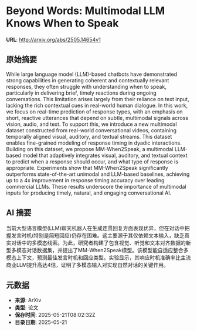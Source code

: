 # Beyond Words: Multimodal LLM Knows When to Speak

**URL**: http://arxiv.org/abs/2505.14654v1

## 原始摘要

While large language model (LLM)-based chatbots have demonstrated strong
capabilities in generating coherent and contextually relevant responses, they
often struggle with understanding when to speak, particularly in delivering
brief, timely reactions during ongoing conversations. This limitation arises
largely from their reliance on text input, lacking the rich contextual cues in
real-world human dialogue. In this work, we focus on real-time prediction of
response types, with an emphasis on short, reactive utterances that depend on
subtle, multimodal signals across vision, audio, and text. To support this, we
introduce a new multimodal dataset constructed from real-world conversational
videos, containing temporally aligned visual, auditory, and textual streams.
This dataset enables fine-grained modeling of response timing in dyadic
interactions. Building on this dataset, we propose MM-When2Speak, a multimodal
LLM-based model that adaptively integrates visual, auditory, and textual
context to predict when a response should occur, and what type of response is
appropriate. Experiments show that MM-When2Speak significantly outperforms
state-of-the-art unimodal and LLM-based baselines, achieving up to a 4x
improvement in response timing accuracy over leading commercial LLMs. These
results underscore the importance of multimodal inputs for producing timely,
natural, and engaging conversational AI.


## AI 摘要

当前大型语言模型(LLM)聊天机器人在生成连贯回复方面表现优异，但在对话中把握发言时机(特别是简短回应)仍存在困难。这主要源于其仅依赖文本输入，缺乏真实对话中的多模态线索。为此，研究者构建了包含视觉、听觉和文本对齐数据的新型多模态对话数据集，并提出了MM-When2Speak模型。该模型能自适应整合多模态上下文，预测最佳发言时机和回应类型。实验显示，其响应时机准确率比主流商业LLM提升高达4倍，证明了多模态输入对实现自然对话的关键作用。

## 元数据

- **来源**: ArXiv
- **类型**: 论文
- **保存时间**: 2025-05-21T08:02:32Z
- **目录日期**: 2025-05-21
